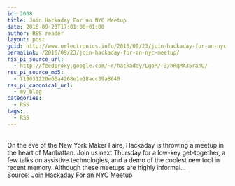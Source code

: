 ```yaml
---
id: 2008
title: Join Hackaday For an NYC Meetup
date: 2016-09-23T17:01:00+01:00
author: RSS reader
layout: post
guid: http://www.uelectronics.info/2016/09/23/join-hackaday-for-an-nyc-meetup/
permalink: /2016/09/23/join-hackaday-for-an-nyc-meetup/
rss_pi_source_url:
  - http://feedproxy.google.com/~r/hackaday/LgoM/~3/hRqMA35ranU/
rss_pi_source_md5:
  - 719031220e66a4268e1e18acc39a8640
rss_pi_canonical_url:
  - my_blog
categories:
  - RSS
tags:
  - RSS
---
```

&#013;  
On the eve of the New York Maker Faire, Hackaday is throwing a meetup in the heart of Manhattan. Join us next Thursday for a low-key get-together, a few talks on assistive technologies, and a demo of the coolest new tool in recent memory. Although these meetups are highly informal…&#013;  
Source: <a href="http://feedproxy.google.com/~r/hackaday/LgoM/~3/hRqMA35ranU/" target="_blank">Join Hackaday For an NYC Meetup</a>